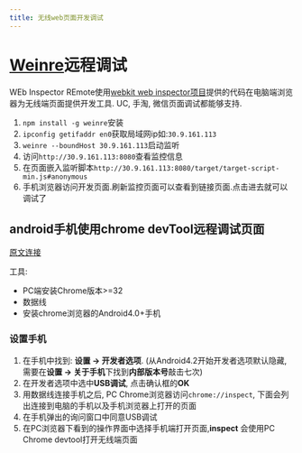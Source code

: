 ```yaml
---
title: 无线web页面开发调试
---
```


# [Weinre][3]远程调试

WEb Inspector REmote使用[webkit web inspector项目][2]提供的代码在电脑端浏览器为无线端页面提供开发工具. UC, 手淘, 微信页面调试都能够支持.

1. `npm install -g weinre`安装
2. `ipconfig getifaddr en0`获取局域网ip如:`30.9.161.113`
3. `weinre --boundHost 30.9.161.113`启动监听
4. 访问`http://30.9.161.113:8080`查看监控信息
5. 在页面嵌入监听脚本`http://30.9.161.113:8080/target/target-script-min.js#anonymous`
6. 手机浏览器访问开发页面.刷新监控页面可以查看到链接页面.点击进去就可以调试了



[3]: https://people.apache.org/~pmuellr/weinre/docs/1.x/1.5.0/
[2]: http://trac.webkit.org/wiki/WebInspector

## android手机使用chrome devTool远程调试页面

[原文连接][1]

工具:

- PC端安装Chrome版本>=32
- 数据线
- 安装chrome浏览器的Android4.0+手机


### 设置手机

1. 在手机中找到: **设置 -> 开发者选项**. (从Android4.2开始开发者选项默认隐藏, 需要在**设置 -> 关于手机**下找到**内部版本号**敲击七次)
2. 在开发者选项中选中**USB调试**, 点击确认框的**OK**
3. 用数据线连接手机之后, PC Chrome浏览器访问`chrome://inspect`, 下面会列出连接到电脑的手机以及手机浏览器上打开的页面
4. 在手机弹出的询问窗口中同意USB调试
5. 在PC浏览器下看到的操作界面中选择手机端打开页面,**inspect** 会使用PC Chrome devtool打开无线端页面



[1]: https://developers.google.com/web/tools/chrome-devtools/debug/remote-debugging/remote-debugging
